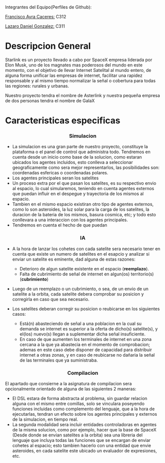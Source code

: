Integrantes del Equipo(Perfiles de Github):

[Francisco Ayra Caceres:](https://github.com/frankayra) C312

[Lazaro Daniel Gonzalez:](https://github.com/LazaroDGM) C311
# Descripcion General
Starlink es un proyecto llevado a cabo por SpaceX empresa liderada por Elon Musk, uno de los magnates mas poderosos del mundo en este momento, con el objetivo de llevar Internet Satelital al mundo entero, de alguna forma unificar las empresas de internet, facilitar una rapidez responsable y al mismo tiempo normalizar la señal o cobertura para todas las regiones: rurales y urbanas.

Nuestro proyecto tendra el nombre de Asterlink y nuestra pequeña empresa de dos personas tendra el nombre de GalaX

# Caracteristicas especificas

<div class="Simulacion">

### <center>Simulacion</center>

- La simulacion es una gran parte de nuestro proyecto, constituye la plataforma o el panel de control que administra todo. Tendremos en cuenta desde un inicio como base de la solucion, como estaran ubicados los agentes incluidos, esto conlleva a seleccionar geograficamente como sera mejor representarlos, las posibilidades son: coordenadas esfericas o coordenadas polares. 
- Los agentes principales seran los satelites
- Un proceso extra por el que pasan los satelites, es su respectivo envio al espacio, lo cual simularemos, teniendo en cuenta agentes externos que puedan influir en el despegue y trayectoria de los mismos al espacio.
- Tambien en el mismo espacio existiran otro tipo de agentes externos, como lo son asteroides, la luz solar para la carga de los satelites, la duracion de la bateria de los mismos, basura cosmica, etc; y todo esto conllevara a una interaccion con los agentes principales.
- Tendremos en cuenta el hecho de que puedan 
</div>

<div class="IA">

### <center>IA</center>
- A la hora de lanzar los cohetes con cada satelite sera necesario tener en cuenta que existe un numero de satelites en el esapcio y analizar si enviar un satelite es eminente, dad alguna de estas razones:


    - Deterioro de algun satelite existente en el espacio (**reemplazo**).
    - Falta de cubrimiento de señal de internet en algun(os) territorio(s)(**cubrimiento**)
- Luego de un reemplazo o un cubrimiento, o sea, de un envio de un satelite a la orbita, cada satelite debera comprobar su posicion y corregirla en caso que sea necesario.
- Los satelites deberan corregir su posicion o reubicarse en los siguientes casos:
    - Está(n) abasteciendo de señal a una poblacion en la cual su demanda se internet es superior a la oferta de dicho(s) satelite(s), y el(los) nuevo(s) llegan a suplementar dicha señal insuficiente.
    - En caso de que aumenten los terminales de internet en una zona cercana a la que ya abastecia en el momento de comprobacion; ademas en este caso debe disponer de capacidad para distribuir internet a otras zonas, y en caso de reubicarse no dañaria la señal de las terminales que ya suministraba.


</div>

<div class='Compilacion'>

### <center>Compilacion</center>

El apartado que consierne a la asignatura de compilacion sera opcionalmente orientado de alguna de las siguientes 2 maneras:
- El DSL estara de forma abstracta al problema, sin guardar relacion alguna con el mismo entre comillas, solo se vinculara poseyendo funciones incluidas como complemento del lenguaje, que a la hora de ejecutarlas, tendran un efecto sobre los agentes principales y externos de la simulacion, en tiempo real.
- La segunda modalidad sera incluir entidades controladoras en agentes de la misma solucion, como por ejemplo, hacer que la base de SpaceX (Desde donde se envian satelites a la orbita) sea una libreria del lenguaje que incluya todas las funciones que se encargan de enviar cohetes al espacio; esto tambien hacerlo con una entidad que envie asteroides, en cada satelite este ubicado un evaluador de expresiones, etc.


</div>
